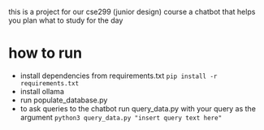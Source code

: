 this is a project for our cse299 (junior design) course
a chatbot that helps you plan what to study for the day

# how to run
- install dependencies from requirements.txt
    ``pip install -r requirements.txt``
- install ollama
- run populate_database.py
- to ask queries to the chatbot run query_data.py with your query as the argument
    ``python3 query_data.py "insert query text here"``